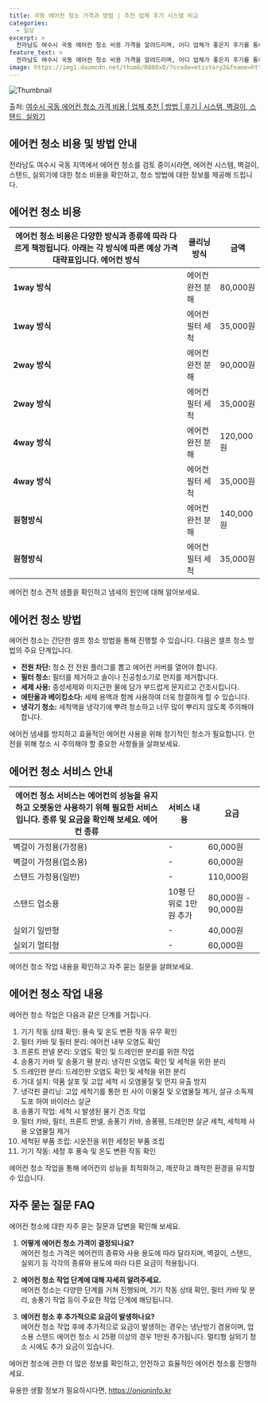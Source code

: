 ```yaml
---
title: 국동 에어컨 청소 가격과 방법 | 추천 업체 후기 시스템 비교
categories:
  - 일상
excerpt: >
  전라남도 여수시 국동 에어컨 청소 비용 가격을 알려드리며, 어디 업체가 좋은지 후기를 통해 알아보겠습니다. 현재 글에서는 시스템, 벽걸이, 스탠드, 실외기 각각에 대해 청소 비용이 나와 있으니 참고하시면 되겠습니다. 에어컨 분해 청소 방법 보기 👈 클릭셀프 에어컨 청소 방법 보기👈 클릭여수시 국동 에어컨 청소 비용시스템에어컨 방식클리닝방식금액1way 방식에어컨 완전분해80,000원1way 방식에어컨 필터세척35,000원2way 방식에어컨 완전분해90,000원2way 방식에어컨 필터세척35,000원4way 방식에어컨 완전분해120,000원4way 방식에어컨 필터세척35,000원원형방식에어컨 완전분해140,000원원형방식에어컨 필터세척35,000원에어컨 청소 견적 샘플 보기 👈 클릭에어컨 냄새의 원인에어컨 ..
feature_text: >
  전라남도 여수시 국동 에어컨 청소 비용 가격을 알려드리며, 어디 업체가 좋은지 후기를 통해 알아보겠습니다. 현재 글에서는 시스템, 벽걸이, 스탠드, 실외기 각각에 대해 청소 비용이 나와 있으니 참고하시면 되겠습니다. 에어컨 분해 청소 방법 보기 👈 클릭셀프 에어컨 청소 방법 보기👈 클릭여수시 국동 에어컨 청소 비용시스템에어컨 방식클리닝방식금액1way 방식에어컨 완전분해80,000원1way 방식에어컨 필터세척35,000원2way 방식에어컨 완전분해90,000원2way 방식에어컨 필터세척35,000원4way 방식에어컨 완전분해120,000원4way 방식에어컨 필터세척35,000원원형방식에어컨 완전분해140,000원원형방식에어컨 필터세척35,000원에어컨 청소 견적 샘플 보기 👈 클릭에어컨 냄새의 원인에어컨 ..
image: https://img1.daumcdn.net/thumb/R800x0/?scode=mtistory2&fname=https%3A%2F%2Fblog.kakaocdn.net%2Fdn%2FbNme5Y%2FbtsHv9BVvOc%2FuexoE7CtFLEKkkNLFg8rz0%2Fimg.webp
---
```


![Thumbnail](https://img1.daumcdn.net/thumb/R800x0/?scode=mtistory2&fname=https%3A%2F%2Fblog.kakaocdn.net%2Fdn%2FbNme5Y%2FbtsHv9BVvOc%2FuexoE7CtFLEKkkNLFg8rz0%2Fimg.webp)

<p>출처: <a href="https://onioninfo.kr/entry/%EC%97%AC%EC%88%98%EC%8B%9C-%EA%B5%AD%EB%8F%99-%EC%97%90%EC%96%B4%EC%BB%A8-%EC%B2%AD%EC%86%8C-%EA%B0%80%EA%B2%A9-%EB%B9%84%EC%9A%A9-%EC%97%85%EC%B2%B4-%EC%B6%94%EC%B2%9C-%EB%B0%A9%EB%B2%95-%ED%9B%84%EA%B8%B0-%EC%8B%9C%EC%8A%A4%ED%85%9C-%EB%B2%BD%EA%B1%B8%EC%9D%B4-%EC%8A%A4%ED%83%A0%EB%93%9C-%EC%8B%A4%EC%99%B8%EA%B8%B0" rel="dofollow">여수시 국동 에어컨 청소 가격 비용 | 업체 추천 | 방법 | 후기 | 시스템, 벽걸이, 스탠드, 실외기</a> </p>

## 에어컨 청소 비용 및 방법 안내

전라남도 여수시 국동 지역에서 에어컨 청소를 검토 중이시라면, 에어컨 시스템, 벽걸이, 스탠드, 실외기에 대한 청소 비용을 확인하고, 청소
방법에 대한 정보를 제공해 드립니다.

## 에어컨 청소 비용

에어컨 청소 비용은 다양한 방식과 종류에 따라 다르게 책정됩니다. 아래는 각 방식에 따른 예상 가격 대략표입니다.  에어컨 방식 | 클리닝 방식 | 금액  
---|---|---  
**1way 방식** | 에어컨 완전 분해 | 80,000원  
**1way 방식** | 에어컨 필터 세척 | 35,000원  
**2way 방식** | 에어컨 완전 분해 | 90,000원  
**2way 방식** | 에어컨 필터 세척 | 35,000원  
**4way 방식** | 에어컨 완전 분해 | 120,000원  
**4way 방식** | 에어컨 필터 세척 | 35,000원  
**원형방식** | 에어컨 완전 분해 | 140,000원  
**원형방식** | 에어컨 필터 세척 | 35,000원  
에어컨 청소 견적 샘플을 확인하고 냄새의 원인에 대해 알아보세요.

## **에어컨 청소 방법**

에어컨 청소는 간단한 셀프 청소 방법을 통해 진행할 수 있습니다. 다음은 셀프 청소 방법의 주요 단계입니다.

  * **전원 차단:** 청소 전 전원 플러그를 뽑고 에어컨 커버를 열어야 합니다.
  * **필터 청소:** 필터를 제거하고 솔이나 진공청소기로 먼지를 제거합니다.
  * **세제 사용:** 중성세제와 미지근한 물에 담가 부드럽게 문지르고 건조시킵니다.
  * **에탄올과 베이킹소다:** 세제 용액과 함께 사용하여 더욱 청결하게 할 수 있습니다.
  * **냉각기 청소:** 세척액을 냉각기에 뿌려 청소하고 너무 많이 뿌리지 않도록 주의해야 합니다.

에어컨 냄새를 방지하고 효율적인 에어컨 사용을 위해 정기적인 청소가 필요합니다. 안전을 위해 청소 시 주의해야 할 중요한 사항들을
살펴보세요.

## **에어컨 청소 서비스 안내**

에어컨 청소 서비스는 에어컨의 성능을 유지하고 오랫동안 사용하기 위해 필요한 서비스입니다. 종류 및 요금을 확인해 보세요.  **에어컨 종류** | **서비스 내용** | **요금**  
---|---|---  
벽걸이 가정용(가정용) | - | 60,000원  
벽걸이 가정용(업소용) | - | 60,000원  
스탠드 가정용(일반) | - | 110,000원  
스탠드 업소용 | 10평 단위로 1만원 추가 | 80,000원 - 90,000원  
실외기 일반형 | - | 40,000원  
실외기 멀티형 | - | 60,000원  
에어컨 청소 작업 내용을 확인하고 자주 묻는 질문을 살펴보세요.

## **에어컨 청소 작업 내용**

에어컨 청소 작업은 다음과 같은 단계를 거칩니다.

  1. 기기 작동 상태 확인: 풍속 및 온도 변환 작동 유무 확인
  2. 필터 카바 및 필터 분리: 에어컨 내부 오염도 확인
  3. 프론트 판넬 분리: 오염도 확인 및 드레인판 분리를 위한 작업
  4. 송풍기 카바 및 송풍기 휀 분리: 냉각핀 오염도 확인 및 세척을 위한 분리
  5. 드레인판 분리: 드레인판 오염도 확인 및 세척을 위한 분리
  6. 가대 설치: 약품 살포 및 고압 세척 시 오염물질 및 먼지 유출 방지
  7. 냉각핀 클리닝: 고압 세척기를 통한 핀 사이 이물질 및 오염물질 제거, 살규 소독제 도포 하여 바이러스 살균
  8. 송풍기 작업: 세척 시 발생된 물기 건조 작업
  9. 필터 카바, 필터, 프론트 판넬, 송풍기 카바, 송풍휀, 드레인판 살균 세척, 세척제 사용 오염물질 제거
  10. 세척된 부품 조립: 시운전을 위한 세청된 부품 조립
  11. 기기 작동: 세청 후 풍속 및 온도 변환 작동 확인

에어컨 청소 작업을 통해 에어컨의 성능을 최적화하고, 깨끗하고 쾌적한 환경을 유지할 수 있습니다.

## **자주 묻는 질문 FAQ**

에어컨 청소에 대한 자주 묻는 질문과 답변을 확인해 보세요.

  1. **어떻게 에어컨 청소 가격이 결정되나요?**  
에어컨 청소 가격은 에어컨의 종류와 사용 용도에 따라 달라지며, 벽걸이, 스탠드, 실외기 등 각각의 종류와 용도에 따라 다른 요금이
적용됩니다.

  2. **에어컨 청소 작업 단계에 대해 자세히 알려주세요.**  
에어컨 청소는 다양한 단계를 거쳐 진행되며, 기기 작동 상태 확인, 필터 카바 및 분리, 송풍기 작업 등이 주요한 작업 단계에 해당됩니다.

  3. **에어컨 청소 후 추가적으로 요금이 발생하나요?**  
에어컨 청소 작업 후에 추가적으로 요금이 발생하는 경우는 냉난방기 겸용이며, 업소용 스탠드 에어컨 청소 시 25평 이상의 경우 1만원
추가됩니다. 멀티형 실외기 청소 시에도 추가 요금이 있습니다.

에어컨 청소에 관한 더 많은 정보를 확인하고, 안전하고 효율적인 에어컨 청소를 진행하세요.

 

유용한 생활 정보가 필요하시다면, <a href="https://onioninfo.kr" rel="dofollow">https://onioninfo.kr</a>


